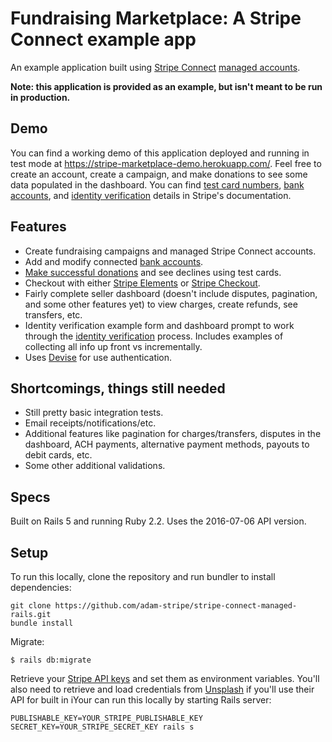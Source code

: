 # Fundraising Marketplace: A Stripe Connect example app

An example application built using [Stripe Connect](https://stripe.com/docs/connect) [managed accounts](https://stripe.com/docs/connect/managed-accounts). 

**Note: this application is provided as an example, but isn't meant to be run in production.**

## Demo
You can find a working demo of this application deployed and running in test mode at https://stripe-marketplace-demo.herokuapp.com/. Feel free to create an account, create a campaign, and make donations to see some data populated in the dashboard. You can find [test card numbers](https://stripe.com/docs/testing#cards), [bank accounts](https://stripe.com/docs/testing#managed-accounts), and [identity verification](https://stripe.com/docs/connect/testing) details in Stripe's documentation.

## Features
* Create fundraising campaigns and managed Stripe Connect accounts. 
* Add and modify connected [bank accounts](https://stripe.com/docs/api#account_create_bank_account). 
* [Make successful donations](https://stripe.com/docs/testing#cards) and see declines using test cards.
* Checkout with either [Stripe Elements](https://stripe.com/docs/elements) or [Stripe Checkout](https://stripe.com/docs/checkout).
* Fairly complete seller dashboard (doesn't include disputes, pagination, and some other features yet) to view charges, create refunds, see transfers, etc. 
* Identity verification example form and dashboard prompt to work through the [identity verification](https://stripe.com/docs/connect/identity-verification) process. Includes examples of collecting all info up front vs incrementally.
* Uses [Devise](https://github.com/plataformatec/devise) for use authentication.

## Shortcomings, things still needed
* Still pretty basic integration tests.
* Email receipts/notifications/etc.
* Additional features like pagination for charges/transfers, disputes in the dashboard, ACH payments, alternative payment methods, payouts to debit cards, etc. 
* Some other additional validations.


## Specs
Built on Rails 5 and running Ruby 2.2. Uses the 2016-07-06 API version.


## Setup
To run this locally, clone the repository and run bundler to install dependencies:

```
git clone https://github.com/adam-stripe/stripe-connect-managed-rails.git
bundle install
```

Migrate:

```
$ rails db:migrate
```

Retrieve your [Stripe API keys](https://dashboard.stripe.com/account/apikeys) and set them as environment variables. You'll also need to retrieve and load credentials from [Unsplash](https://unsplash.com/oauth/applications) if you'll use their API for built in iYour can run this locally by starting Rails server:

```
PUBLISHABLE_KEY=YOUR_STRIPE_PUBLISHABLE_KEY SECRET_KEY=YOUR_STRIPE_SECRET_KEY rails s
```